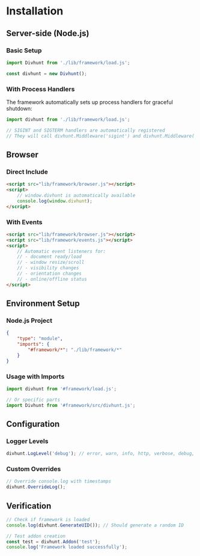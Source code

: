 # Installation

## Server-side (Node.js)

### Basic Setup

```javascript
import Divhunt from './lib/framework/load.js';

const divhunt = new Divhunt();
```

### With Process Handlers

The framework automatically sets up process handlers for graceful shutdown:

```javascript
import divhunt from './lib/framework/load.js';

// SIGINT and SIGTERM handlers are automatically registered
// They will call divhunt.Middleware('sigint') and divhunt.Middleware('sigterm')
```

## Browser

### Direct Include

```html
<script src="lib/framework/browser.js"></script>
<script>
    // window.divhunt is automatically available
    console.log(window.divhunt);
</script>
```

### With Events

```html
<script src="lib/framework/browser.js"></script>
<script src="lib/framework/events.js"></script>
<script>
    // Automatic event listeners for:
    // - document ready/load
    // - window resize/scroll
    // - visibility changes
    // - orientation changes
    // - online/offline status
</script>
```

## Environment Setup

### Node.js Project

```json
{
    "type": "module",
    "imports": {
        "#framework/*": "./lib/framework/*"
    }
}
```

### Usage with Imports

```javascript
import divhunt from '#framework/load.js';

// Or specific parts
import Divhunt from '#framework/src/divhunt.js';
```

## Configuration

### Logger Levels

```javascript
divhunt.LogLevel('debug'); // error, warn, info, http, verbose, debug, silly
```

### Custom Overrides

```javascript
// Override console.log with timestamps
divhunt.OverrideLog();
```

## Verification

```javascript
// Check if framework is loaded
console.log(divhunt.GenerateUID()); // Should generate a random ID

// Test addon creation
const test = divhunt.Addon('test');
console.log('Framework loaded successfully');
```